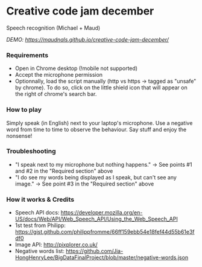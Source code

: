 # Creative code jam december

Speech recognition (Michael + Maud)

*DEMO: https://maudnals.github.io/creative-code-jam-december/*

### Requirements
* Open in Chrome desktop (!mobile not supported)
* Accept the microphone permission
* Optionnally, load the script manually (http vs https -> tagged as "unsafe" by chrome). To do so, click on the little shield icon that will appear on the right of chrome's search bar.

### How to play
Simply speak (in English) next to your laptop's microphone.
Use a negative word from time to time to observe the behaviour.
Say stuff and enjoy the nonsense!

### Troubleshooting
* "I speak next to my microphone but nothing happens." -> See points #1 and #2 in the "Required section" above
* "I do see my words being displayed as I speak, but can't see any image." -> See point #3 in the "Required section" above

### How it works & Credits
* Speech API docs: https://developer.mozilla.org/en-US/docs/Web/API/Web_Speech_API/Using_the_Web_Speech_API
* 1st test from Philipp: https://gist.github.com/philippfromme/66ff159ebb54e18fef44d55b61e3fdf0
* Image API: http://pixplorer.co.uk/
* Negative words list: https://github.com/Jia-HongHenryLee/BigDataFinalProject/blob/master/negative-words.json


